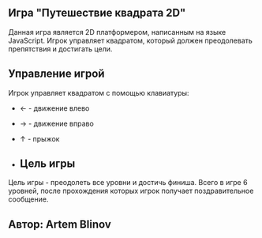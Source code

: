 ## Игра "Путешествие квадрата 2D"

Данная игра является 2D платформером, написанным на языке JavaScript. Игрок управляет квадратом, который должен преодолевать препятствия и достигать цели. 

## Управление игрой

Игрок управляет квадратом с помощью клавиатуры:

- ← - движение влево
- → - движение вправо
- ↑ - прыжок

- ## Цель игры

Цель игры - преодолеть все уровни и достичь финиша. Всего в игре 6 уровней, после прохождения которых игрок получает поздравительное сообщение.

## Автор: Artem Blinov
